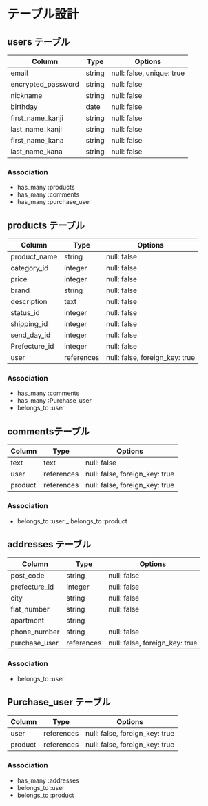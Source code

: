 # テーブル設計

## users テーブル

| Column             | Type    | Options                   |
| ----------         | ------  | -----------               |
| email              | string  | null: false, unique: true |
| encrypted_password | string  | null: false               |
| nickname           | string  | null: false               |
| birthday           | date    | null: false               |            
| first_name_kanji   | string  | null: false               |
| last_name_kanji    | string  | null: false               |
| first_name_kana    | string  | null: false               |
| last_name_kana     | string  | null: false               |



### Association

- has_many :products
- has_many :comments
- has_many :purchase_user

## products テーブル

| Column          | Type       | Options                       |
| -------------   | ------     | -----------                   |
| product_name    | string     | null: false                   |
| category_id     | integer    | null: false                   |
| price           | integer    | null: false                   |
| brand           | string     | null: false                   |
| description     | text       | null: false                   |
| status_id       | integer    | null: false                   |
| shipping_id     | integer    | null: false                   |
| send_day_id     | integer    | null: false                   |
| Prefecture_id   | integer    | null: false                   |
| user            | references | null: false, foreign_key: true|


### Association

- has_many :comments
- has_many :Purchase_user
- belongs_to :user


## commentsテーブル

| Column        | Type       | Options                        |
| ------------- | ------     | -----------                    |
| text          | text       | null: false                    |
| user          | references | null: false, foreign_key: true |
| product       | references | null: false, foreign_key: true |


### Association

- belongs_to :user
_ belongs_to :product

## addresses テーブル

| Column           | Type       | Options                        |
| -------------    | ------     | -----------                    |
| post_code        | string     | null: false                    |
| prefecture_id    | integer    | null: false                    |
| city             | string     | null: false                    | 
| flat_number      | string     | null: false                    | 
| apartment        | string     |                                |
| phone_number     | string     | null: false                    |
| purchase_user    | references | null: false, foreign_key: true |

### Association
- belongs_to :user

## Purchase_user テーブル

| Column           | Type       | Options                        |
| -------------    | ------     | -----------                    |
| user             | references | null: false, foreign_key: true |
| product          | references | null: false, foreign_key: true |

### Association

- has_many :addresses
- belongs_to :user
- belongs_to :product